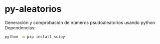 # py-aleatorios
Generación y comprobación de números psudoaleatorios usando python
Dependencias:
~~~Bash
python -m pip install scipy
~~~
